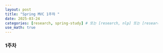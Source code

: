 ```yaml
---
layout: post
title: "Spring MVC 1주차 "
date: 2025-03-24
categories: [research, spring-study] # 또는 [research, nlp] 또는 [research, computer-vision]
use_math: true
---
```


### 1주차
